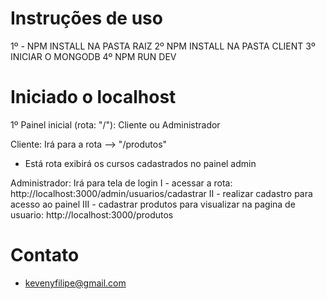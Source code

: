 # Instruções de uso

1º - NPM INSTALL NA PASTA RAIZ
2º NPM INSTALL NA PASTA CLIENT
3º INICIAR O MONGODB
4º NPM RUN DEV

# Iniciado o localhost

1º Painel inicial (rota: "/"): Cliente ou Administrador

Cliente: Irá para a rota --> "/produtos"
  - Está rota exibirá os cursos cadastrados no painel admin

  Administrador: Irá para tela de login
    I - acessar a rota: http://localhost:3000/admin/usuarios/cadastrar
    II - realizar cadastro para acesso ao painel
    III - cadastrar produtos para visualizar na pagina de usuario: http://localhost:3000/produtos


# Contato

- kevenyfilipe@gmail.com